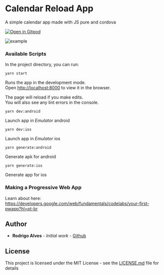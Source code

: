 # Calendar Reload App

A simple calendar app made with JS pure and cordova

[![Open in Gitpod](https://gitpod.io/button/open-in-gitpod.svg)](https://gitpod.io#snapshot/529c31ca-1e13-4922-93e9-d733fda64612)


![example](https://user-images.githubusercontent.com/2893710/78073720-ce707380-7377-11ea-8401-3b7779c6eba5.png)


### Available Scripts

In the project directory, you can run:

    yarn start

Runs the app in the development mode.<br />
Open [http://localhost:8000](http://localhost:8000) to view it in the browser.

The page will reload if you make edits.<br />
You will also see any lint errors in the console.

    yarn dev:android

Launch app in *Emulator* android

    yarn dev:ios

Launch app in *Emulator* ios

    yarn generate:android

Generate apk for android

    yarn generate:ios

Generate app for ios

### Making a Progressive Web App

Learn about here: https://developers.google.com/web/fundamentals/codelabs/your-first-pwapp?hl=pt-br

## Author

* **Rodrigo Alves** - *Initial work* - [Github](https://github.com/profalves)


## License

This project is licensed under the MIT License - see the [LICENSE.md](LICENSE.md) file for details
